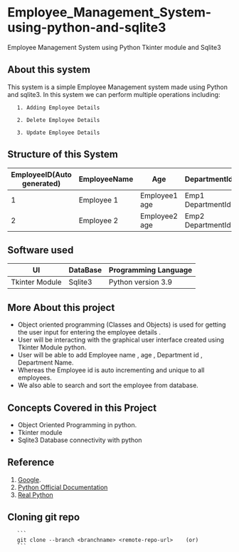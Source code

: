 # Employee_Management_System-using-python-and-sqlite3
Employee Management System using Python Tkinter module and Sqlite3

## About this system
   This system is a simple Employee Management system made using Python and sqlite3. In this system we can perform multiple operations including: 
       
       1. Adding Employee Details
       
       2. Delete Employee Details
       
       3. Update Employee Details

## Structure of this System

| EmployeeID(Auto generated)  | EmployeeName   |      Age      |     DepartmentId    |   DepartmentName   |
| -------------------------   | -------------  | -----------   |     ------------    | ----------------   |
| 1                           | Employee 1     | Employee1 age |  Emp1 DepartmentId  |  Department1 Name  | 
| 2                           | Employee 2     | Employee2 age |  Emp2 DepartmentId  |  Department2 Name  |

## Software used 

|        UI         | DataBase | Programming Language |
|  ---------------  | -------- | -------------------- |
|   Tkinter Module  | Sqlite3  | Python version 3.9   |

## More About this project 

   - Object oriented programming (Classes and Objects) is used for getting the user input for entering the employee details .
   - User will be interacting with the graphical user interface created using Tkinter Module python.
   - User will be able to add Employee name , age , Department id , Department Name.
   - Whereas the Employee id is auto incrementing and unique to all employees.
   - We also able to search and sort the employee from database. 

## Concepts Covered in this Project 

   - Object Oriented Programming in python.
   - Tkinter module
   - Sqlite3 Database connectivity with python
   

## Reference 

   1. [Google](https://google.com/).
   2. [Python Official Documentation](https://docs.python.org/)
   3. [Real Python](https://realpython.com/python3-object-oriented-programming/) 

## Cloning git repo 
       ```
       git clone --branch <branchname> <remote-repo-url>    (or)
       ```
 
